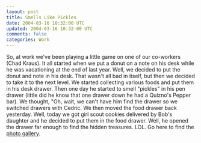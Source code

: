 ```yaml
---           
layout: post
title: Smells Like Pickles
date: 2004-03-16 10:32:00 UTC
updated: 2004-03-16 10:32:00 UTC
comments: false
categories: Work
---
```

So, at work we've been playing a little game on one of our co-workers (Chad Kraus). It all started when we put a donut on a note on his desk while he was vacationing at the end of last year. Well, we decided to put the donut and note in his desk. That wasn't all bad in itself, but then we decided to take it to the next level. We started collecting various foods and put them in his desk drawer. Then one day he started to smell "pickles" in his pen drawer (little did he know that one drawer down he had a Quizno's Pepper bar). We thought, "Oh, wait, we can't have him find the drawer so we switched drawers with Cedric. We then moved the food drawer back yesterday. Well, today we got girl scout cookies delivered by Bob's daughter and he decided to put them in the food drawer. Well, he opened the drawer far enough to find the hidden treasures. LOL. Go here to find the [photo gallery](/donut).
